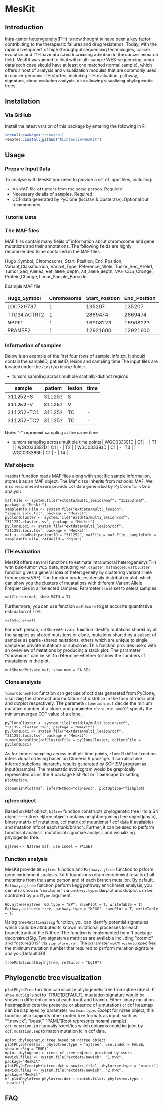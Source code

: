 # MesKit

## Introduction

Intra-tumor heterogeneity(ITH) is now thought to have been a key factor contributing to the therapeutic failures and drug resistence. Today, with the rapid development of high-throughput sequencing technologies, cancer evolution and ITH have attracted increasing attention in the cancer research field. MesKit was aimed to deal with multi-sample WES-sequencing tumor data(each case should have at least one matched normal sample), which offers a host of analysis and visualization modules that are commonly used in cancer genomic ITH studies, including ITH evaluation, pathway, signature, clone evolution analysis, also allowing visualizing phylogenetic trees.


## Installation
### Via GitHub 
Install the latest version of this package by entering the following in R:
```r
install.packages("remotes")
remotes::install_github("Niinleslie/MesKit")
```


## Usage
### Prepare Input Data
To analyse with MesKit you need to provide a set of input files, including:
  * An MAF file of tumors from the same person. Required.
  * Necessary details of samples. Required.
  * CCF data generated by PyClone (loci.tsv & cluster.tsv). Optional but recommended
  
### Tutorial Data
### The MAF files
MAF files contain many fields of information about chromosome and gene mutations and their annotations. The following fields are highly recommended to be contained in the MAF files.

Hugo_Symbol, Chromosome, Start_Position, End_Position, Variant_Classification, Variant_Type, Reference_Allele,	Tumor_Seq_Allele1, Tumor_Seq_Allele2,	Ref_allele_depth,	Alt_allele_depth,	VAF, CDS_Change, Protein_Change,Tumor_Sample_Barcode.

Example MAF file:

| Hugo_Symbol|  Chromosome | Start_Position | End_Position |  Variant_Classification | Variant_Type | Reference_Allele |  Tumor_Seq_Allele1 | Tumor_Seq_Allele2 | Ref_allele_depth |  Alt_allele_depth |  VAF | CDS_Change  | Protein_Change |  Tumor_Sample_Barcode |
|:-----| :------| :------ | :----- | :------ | :----- | :---- | :-----| :----- | :----- | :-------| :---- | :-----| :----- | :----- |
| LOC729737| 1 | 135207 | 135207  | RNA | SNP | C | C | G | 40  | 4 | 0.0909 | NA | NA | 311252-S |
|TTC34,ACTRT2| 1 | 2869474 | 2869474 |  IGR |INS | - | | CTCTCT | 43 | 8 | 0.1568 | NA |  NA | 311252-S |
|NBPF1|1 | 16908223 | 16908223 | Intron | SNP | T | T |A| 142| 8 | 0.0533 | NA| NA | 311252-S|
|PRAMEF2 | 1 | 12921600 | 12921600 | Missense_Mutation | SNP | C |  C | T |73 | 3 | 0.0394 | c.C1391T | p.P464L | 311252-S |



### Information of samples
Below is an example of the first four rows of sample_info.txt. It should contain the sampleID, patientID, lesion and sampling time The input files are located under the `/inst/extdata/` folder.
- tumors sampling across multiple spatially-distinct regions  
  
 |  sample  |  patient |  lesion |  time  |
 ---- | ------ | ------ | ------
 | 311252-S | 311252 |  S      |   -   |
 | 311252-V |  311252  |  V  |     -   |
 |311252-TC1 | 311252 |  TC  |     -   |
 |311252-TC2 | 311252 |  TC  |     -   |
 
 Note: "-" represent sampling at the same time
 
- tumors sampling across multiple time points
 | WGC033391D | C1 |  -  |     T1   |
 | WGC033392D | C1 |  -  |     T2   |
 | WGC033393D | C1 |  -  |     T3   |
 | WGC033386D | C1 |  -  |     T4   |

 

### Maf objects
`readMaf` function reads MAF files along with specific sample information, stores it as an MAF object. The Maf class inherits from matools::MAF. We also recommend users provide ccf data generated by PyClone for clone analysis.
```
maf.File <- system.file("extdata/multi_lesion/maf", "311252.maf", package = "Meskit")
sampleInfo.File <- system.file("extdata/multi_lesion", "sample_info.txt", package = "Meskit")
pyCloneCluster <- system.file("extdata/multi_lesion/ccf", "311252.cluster.tsv", package = "Meskit")
pyCloneLoci <- system.file("extdata/multi_lesion/ccf", "311252.loci.tsv", package = "Meskit")
maf <- readMaf(patientID = "311252", mafFile = maf.File, sampleInfo = sampleInfo.File, refBuild = "hg19")
```

### ITH evaluation
MesKit offers several functions to estimate intratumoral heterogeneity(ITH) with bulk-tumor WES data, including `vaf.cluster`, `mathScore`. `vafCluster` function gives a general idea of heterogeneity by clustering variant allele frequencies(VAF). The function produces density distribution plot, which can show you the clusters of muatations with different Variant Allele Frequencies in all/selected samples. Parameter `tsb` is set to select samples. 
```
vafCluster(maf, show.MATH = T)
```
Furthermore, you can use function `mathScore` to get accurate quantitative estimation of ITH.
```
mathScore(maf)
```
For each person, `mutSharedPrivate` function identify mutations shared by all the samples as shared mutations or clone, mutations shared by a subset of samples as partial-shared mutations, others which are unique to single sample as private mutations or subclone. This function provides users with an overview of mutations by producing a stack plot. The parameter "show.num" can be set to determine whether to show the numbers of muatations in the plot.
```
mutSharedPrivate(maf, show.num = FALSE)
```

### Clone analysis
`tumorClonesPlot` function can get use of ccf data generated from PyClone, visulizing the clone ccf and mutation ccf distrition in the form of radar plot and dotplot respectively. The paramete `clone.min.mut` decide the minium mutation number of a clone, and parameter `clone.min.aveCCF` specify the minium avergae CCF value of a clone.
```
pyCloneCluster <- system.file("extdata/multi_lesion/ccf", "311252.cluster.tsv", package = "Meskit")
pyCloneLoci <- system.file("extdata/multi_lesion/ccf", "311252.loci.tsv", package = "Meskit")
tumorClonesPlot(ccfClusterFile = pyCloneCluster, ccfLociFile = pyCloneLoci)
```
As for tumors sampling across multiple time points, `cloneFishPlot` function infers clonal ordering based on Clonevol R package. It can also take inferred subclonal hierarchy results generated by SCHISM program as input(example). The metastatic evolvogram would be graphically represented using the R package FishPlot or TimeScape by setting `plotOption`. 
```
cloneFishPlot(maf, inferMethod="clonevol", plotOption="fishplot)
```

### njtree object
Based on Maf object, `NJtree` function constructs phylogenetic tree into a S4 object——njtree. Njtree object contains neighbor-joining tree object(phylo), binary matrix of mutations, ccf matrix of mutations(if ccf data if available) and mutation info of each trunk/branch. Further, it can be used to perform functional analysis, mutational signature analysis and visualizing phylogentic tree.
```
njtree <- NJtree(maf, use.indel = FALSE)
```

### Function analysis
MesKit provide `GO.njtree` function and `Pathway.njtree` function to peform gene enrichment analysis. Both founctions return enrichment results of all mutations from the same person and of each branch mutation. By default, `Pathway.njtree` function perform kegg pathway enrichment analysis, you can also choose "reactome" via `pathway.type`. Barplot and dotplot can be controlled by `plotType` argument.
```
GO.njtree(njtree, GO.type = "BP", savePlot = T, writeTable = T)
Pathway.njtree(njtree, pathway.type = "KEGG", savePlot = T, writeTable = T)
```

Using `treeMutationalSig` function, you can identify potential signatures which could be attributed to known mutational processes for each branch/trunk of the NJtree. The function is implemented from R package deconstructSig. Two signatures matrices are available including "cosmic" and "nature2013" via `signature.ref`. The parameter `mutThreshold` specifies the mininum mutation number that required to perform mutation signature analysis(Default:50).
```	
treeMutationalSig(njtree, refBuild = "hg19")
```

## Phylogenetic tree visualization
`plotPhyloTree` function can visulize phylogenetic tree from njtree object. If `show.mutSig` is set to ‘TRUE’(DEFAULT), muatation signature would be shown in different colors of each trunk and branch. Either binary mutation heatmap(indicate the presence or absence of a mutation) or ccf heatmap can be displayed by parameter `heatmap.type`. Except for njtree object, this function also supports other rooted tree formats as input, such as "*.newick", "beast," "PAML"(Root represents noraml sample). `ccf.mutation.id` munually specifies which columns could be joint by `ccf.mutation.sep` to match mutation id in ccf data.
```
#plot phylogenetic tree based on njtree object
plotPhyloTree(maf, phylotree.type = 'njtree', use.indel = FALSE, show.mutSig = TRUE)`
#plot phylogenetic trees of tree objects provided by users
newick.file1 <- system.file("extdata/newick", "1.nwk", package="MesKit")
plotPhyloTree(phylotree.dat = newick.file1, phylotree.type = 'newick')
newick.file2 <- system.file("extdata/newick", "2.nwk", package="MesKit")
#' plotPhyloTree(phylotree.dat = newick.file2, phylotree.type = 'newick')
```

## FAQ
